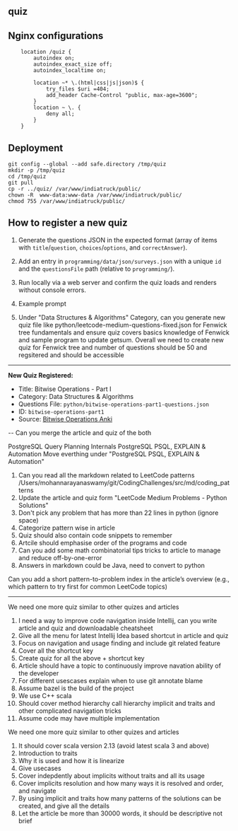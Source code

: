 ## quiz

## Nginx configurations

```
    location /quiz {
        autoindex on;
        autoindex_exact_size off;
        autoindex_localtime on;

        location ~* \.(html|css|js|json)$ {
            try_files $uri =404;
            add_header Cache-Control "public, max-age=3600";
        }
        location ~ \. {
            deny all;
        }
    }
```

## Deployment
```
git config --global --add safe.directory /tmp/quiz
mkdir -p /tmp/quiz
cd /tmp/quiz
git pull
cp -r ../quiz/ /var/www/indiatruck/public/
chown -R  www-data:www-data /var/www/indiatruck/public/
chmod 755 /var/www/indiatruck/public/
```


## How to register a new quiz
1. Generate the questions JSON in the expected format (array of items with `title`/`question`, `choices`/`options`, and `correctAnswer`).
2. Add an entry in `programming/data/json/surveys.json` with a unique `id` and the `questionsFile` path (relative to `programming/`).
3. Run locally via a web server and confirm the quiz loads and renders without console errors.
4. Example prompt

1. Under "Data Structures & Algorithms" Category, can you generate new quiz file like python/leetcode-medium-questions-fixed.json for Fenwick tree fundamentals and ensure   quiz covers basics knowledge of Fenwick and sample program to update getsum. Overall we need to create new quiz for Fenwick tree and number of questions should be 50 and regsitered and should be accessible

---
**New Quiz Registered:**  
- Title: Bitwise Operations - Part I  
- Category: Data Structures & Algorithms  
- Questions File: `python/bitwise-operations-part1-questions.json`  
- ID: `bitwise-operations-part1`  
- Source: [Bitwise Operations Anki](https://github.com/mohanmca/CodingChallenges/blob/master/src/md/coding_patterns/25_bits_binary_anki.md)


-- Can you merge the article and quiz of the both 

PostgreSQL Query Planning Internals
PostgreSQL PSQL, EXPLAIN & Automation
Move everthing under "PostgreSQL PSQL, EXPLAIN & Automation"



1. Can you read all the markdown related to LeetCode patterns /Users/mohannarayanaswamy/git/CodingChallenges/src/md/coding_patterns
2. Update the article and quiz form "LeetCode Medium Problems - Python Solutions"
3. Don't pick any problem that has more than 22 lines in python (ignore space)
4. Categorize pattern wise in article
5. Quiz should also contain code snippets to remember
6. Artcile should emphasise order of the programs and code 
7. Can you add some math combinatorial tips tricks to article to manage and reduce off-by-one-error
8. Answers in markdown could be Java, need to convert to python


Can you add a short pattern-to-problem index in the article’s overview (e.g., which pattern to try first for common LeetCode topics)

---

We need one more quiz similar to other quizes and articles
1. I need a way to improve code navigation inside Intellij, can you write article and quiz and downloadable cheatsheet
2. Give all the menu for latest Intellij Idea based shortcut in article and quiz
3. Focus on navigation and usage finding and include git related feature
4. Cover all the shortcut key
5. Create quiz for all the above + shortcut key
6. Article should have a topic to continuously improve navation ability of the developer
7. For different usescases explain when to use git annotate blame
8. Assume bazel is the build of the project
9. We use C++  scala
10. Should cover method hierarchy call hierarchy implicit and traits and other complicated navigation tricks
11. Assume code may have multiple implementation


We need one more quiz similar to other quizes and articles
1. It should cover scala version 2.13 (avoid latest scala 3 and above)
2. Introduction to traits
3. Why it is used and how it is linearize
4. Give usecases
5. Cover indepdently about implicits without traits and all its usage
6. Cover implicits resolution and how many ways it is resolved and order, and navigate
7. By using implicit and traits how many patterns of the solutions can be created, and give all the details
8. Let the article be more than 30000 words, it should be descriptive not brief